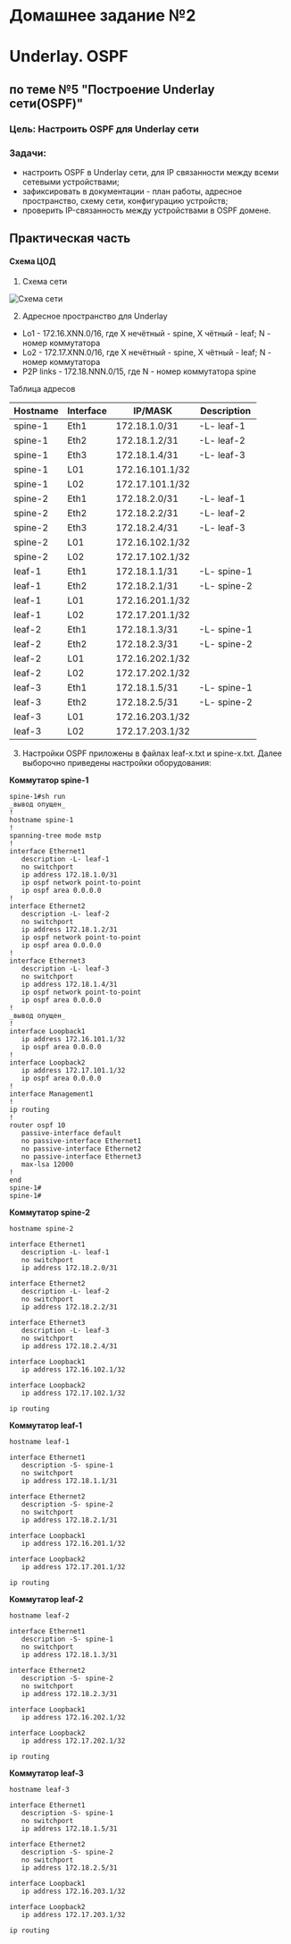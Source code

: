 #  Домашнее задание №2
# Underlay. OSPF
## по теме №5 "Построение Underlay сети(OSPF)"
### Цель: Настроить OSPF для Underlay сети
### Задачи:
+ настроить OSPF в Underlay сети, для IP связанности между всеми сетевыми устройствами;
+ зафиксировать в документации - план работы, адресное пространство, схему сети, конфигурацию устройств;
+ проверить IP-связанность между устройствами в OSPF домене.
## Практическая часть
#### Схема ЦОД
1. Схема сети

![Схема сети](network.PNG)

2. Адресное пространство для Underlay
+ Lo1 - 172.16.XNN.0/16, где X нечётный - spine, X чётный - leaf; N - номер коммутатора 
+ Lo2 - 172.17.XNN.0/16, где X нечётный - spine, X чётный - leaf; N - номер коммутатора
+ P2P links - 172.18.NNN.0/15, где N - номер коммутатора spine

Таблица адресов
  
| Hostname | Interface |  	IP/MASK    |	Description |
|----------|-----------|---------------|--------------|
|spine-1   |Eth1     |172.18.1.0/31  |-L- leaf-1    |
|spine-1   |Eth2     |172.18.1.2/31  |-L- leaf-2    |
|spine-1   |Eth3     |172.18.1.4/31  |-L- leaf-3    |
|spine-1   |L01        |172.16.101.1/32  |              |
|spine-1   |L02        |172.17.101.1/32|              |
|spine-2   |Eth1     |172.18.2.0/31  |-L- leaf-1    |
|spine-2   |Eth2     |172.18.2.2/31  |-L- leaf-2    |
|spine-2   |Eth3     |172.18.2.4/31  |-L- leaf-3    |
|spine-2   |L01        |172.16.102.1/32  |              |
|spine-2   |L02        |172.17.102.1/32|              |
|leaf-1    |Eth1     |172.18.1.1/31  |-L- spine-1    |
|leaf-1    |Eth2     |172.18.2.1/31  |-L- spine-2    |
|leaf-1    |L01        |172.16.201.1/32 |              |
|leaf-1    |L02        |172.17.201.1/32|              |
|leaf-2    |Eth1     |172.18.1.3/31  |-L- spine-1    |
|leaf-2    |Eth2     |172.18.2.3/31  |-L- spine-2    |
|leaf-2    |L01        |172.16.202.1/32 |              |
|leaf-2    |L02        |172.17.202.1/32|              |
|leaf-3    |Eth1     |172.18.1.5/31  |-L- spine-1    |
|leaf-3    |Eth2     |172.18.2.5/31  |-L- spine-2    |
|leaf-3    |L01        |172.16.203.1/32 |              |
|leaf-3    |L02        |172.17.203.1/32|              |

3. Настройки OSPF приложены в файлах leaf-x.txt и spine-x.txt. Далее выборочно приведены настройки оборудования:

**Коммутатор spine-1**

```
spine-1#sh run
_вывод опущен_
!
hostname spine-1
!
spanning-tree mode mstp
!
interface Ethernet1
   description -L- leaf-1
   no switchport
   ip address 172.18.1.0/31
   ip ospf network point-to-point
   ip ospf area 0.0.0.0
!
interface Ethernet2
   description -L- leaf-2
   no switchport
   ip address 172.18.1.2/31
   ip ospf network point-to-point
   ip ospf area 0.0.0.0
!
interface Ethernet3
   description -L- leaf-3
   no switchport
   ip address 172.18.1.4/31
   ip ospf network point-to-point
   ip ospf area 0.0.0.0
!
_вывод опущен_
!
interface Loopback1
   ip address 172.16.101.1/32
   ip ospf area 0.0.0.0
!
interface Loopback2
   ip address 172.17.101.1/32
   ip ospf area 0.0.0.0
!
interface Management1
!
ip routing
!
router ospf 10
   passive-interface default
   no passive-interface Ethernet1
   no passive-interface Ethernet2
   no passive-interface Ethernet3
   max-lsa 12000
!
end
spine-1#
spine-1#
```

**Коммутатор spine-2**

```
hostname spine-2

interface Ethernet1
   description -L- leaf-1
   no switchport
   ip address 172.18.2.0/31

interface Ethernet2
   description -L- leaf-2
   no switchport
   ip address 172.18.2.2/31

interface Ethernet3
   description -L- leaf-3
   no switchport
   ip address 172.18.2.4/31

interface Loopback1
   ip address 172.16.102.1/32

interface Loopback2
   ip address 172.17.102.1/32

ip routing
```

**Коммутатор leaf-1**

```
hostname leaf-1

interface Ethernet1
   description -S- spine-1
   no switchport
   ip address 172.18.1.1/31

interface Ethernet2
   description -S- spine-2
   no switchport
   ip address 172.18.2.1/31

interface Loopback1
   ip address 172.16.201.1/32

interface Loopback2
   ip address 172.17.201.1/32

ip routing
```

**Коммутатор leaf-2**

```
hostname leaf-2

interface Ethernet1
   description -S- spine-1
   no switchport
   ip address 172.18.1.3/31

interface Ethernet2
   description -S- spine-2
   no switchport
   ip address 172.18.2.3/31

interface Loopback1
   ip address 172.16.202.1/32

interface Loopback2
   ip address 172.17.202.1/32

ip routing
```

**Коммутатор leaf-3**

```
hostname leaf-3

interface Ethernet1
   description -S- spine-1
   no switchport
   ip address 172.18.1.5/31

interface Ethernet2
   description -S- spine-2
   no switchport
   ip address 172.18.2.5/31

interface Loopback1
   ip address 172.16.203.1/32

interface Loopback2
   ip address 172.17.203.1/32

ip routing
```
